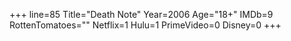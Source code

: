 +++
line=85
Title="Death Note"
Year=2006
Age="18+"
IMDb=9
RottenTomatoes=""
Netflix=1
Hulu=1
PrimeVideo=0
Disney=0
+++

